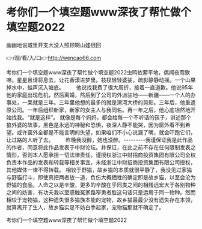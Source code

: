 # 考你们一个填空题www深夜了帮忙做个填空题2022
幽幽地说城里开支大没人照顾啊山娃很回

👉/观/看/入/口👉http://wencao66.com

考你们一个填空题www深夜了帮忙做个填空题2022虫鸣依萦平地，偶闻夜莺歌啼。星星且请将息去，让花香漾进梦里。枝杈轻轻婆娑，疏影静静动摇。一个山果掉水中，蛙声沉入塘底。
　　他说找我费了很大周折，接着一直道歉。他说95年他的家庭出现危机，然后离婚，然后到了公司的外派驻地——新疆——一个人的办事处，一呆就是三年。三年里他想的最多的就是渭河大桥的剪影。三年后，他重返原公司。一年后组织新家，新家的女主人与我同名。再一年之后，他心底坦然地开始找我。“就是这样”。
就像是每个妈妈，都会给每一个不听话的孩子，讲述那个狼外婆的故事，黑色是永远的神秘和恐惧，夜深人静不能哭，因为窗外看不到希望。或许窗外全都是不能言明的失望，如果咱们不小心说漏了嘴，就会吓跑它们，让过路的人听了去。
　　昨晚我没醉，她也没醉。---------我谨保证我是此作品的作者，同意将此作品发表于中财论坛。并保证，在此之前不存在任何限制发表之情形，否则本人愿承担一切法律责任。谨授权浙江中财招商投资集团有限公司全权负责本作品的发表和转载等相关事宜，未经浙江中财招商投资集团有限公司授权，其他媒体一律不得转载。
相较于野猫，故乡猫的本质就很平静了，我没见过家猫与野猫打斗，即使真把两者放一道，负伤大概牺牲的确定即是故乡猫，以至会沦为野猫的食品，人命之以是辛酸，更多的辛酸在乎同类之间的相残远宏大于各别物种之间的妨害，有功夫我以至感触冤家路窄勇者胜这句话只是运用于同一物种。然而相较于宠物猫，这种遗失很多猫族本能的宠物，故乡猫最最少没有遗失存在本领，就算离开了生人，故乡猫实足不妨白手起家，宠物猫那就不确定了。

考你们一个填空题www深夜了帮忙做个填空题2022
